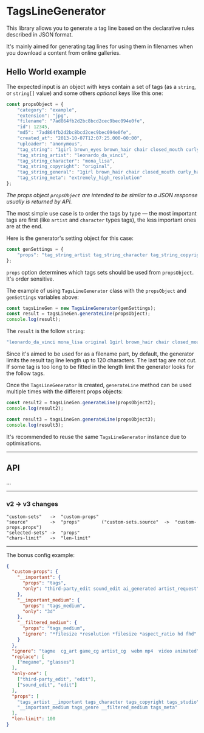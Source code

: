 # TagsLineGenerator

This library allows you to generate a tag line based on the declarative rules described in JSON format.

It's mainly aimed for generating tag lines for using them in filenames when you download a content from online galleries.

## Hello World example

The expected input is an object with keys contain a set of tags (as a `string`, or `string[]` value) and some others _optional_ keys like this one:

```js
const propsObject = {    
    "category": "example",
    "extension": "jpg",
    "filename": "7ad864fb2d2bc8bcd2cec9bec094e0fe",
    "id": 12345,
    "md5": "7ad864fb2d2bc8bcd2cec9bec094e0fe",
    "created_at": "2013-10-07T12:07:25.000-00:00",
    "uploader": "anonymous",
    "tag_string": "1girl brown_eyes brown_hair chair closed_mouth curly_hair dress extremely_high_resolution female grey_dress leonardo_da_vinci long_dress long_hair long_sleeves looking_at_viewer mona_lisa original sitting smile solo upper_body",
    "tag_string_artist": "leonardo_da_vinci",
    "tag_string_character": "mona_lisa",
    "tag_string_copyright": "original",
    "tag_string_general": "1girl brown_hair chair closed_mouth curly_hair dress female grey_dress long_dress long_hair long_sleeves looking_at_viewer sitting smile solo upper_body brown_eyes",
    "tag_string_meta": "extremely_high_resolution"
};
```

_The props object `propsObject` are intended to be similar to a JSON response usually is returned by API._

The most simple use case is to order the tags by type — the most important tags are first (like `artist` and `character` types tags),
the less important ones are at the end.

Here is the generator's setting object for this case:
```js
const genSettings = {
    "props": "tag_string_artist tag_string_character tag_string_copyright tag_string_general tag_string_meta"
};
```

`props` option determines which tags sets should be used from `propsObject`. It's order sensitive.

The example of using `TagsLineGenerator` class with the `propsObject` and `genSettings` variables above:

```js
const tagsLineGen = new TagsLineGenerator(genSettings);
const result = tagsLineGen.generateLine(propsObject);
console.log(result);
```

The `result` is the follow `string`:
```js
"leonardo_da_vinci mona_lisa original 1girl brown_hair chair closed_mouth curly_hair dress female grey_dress long_dress"
```

Since it's aimed to be used for as a filename part, by default, the generator limits the result tag line length up to 120 characters.
The last tag are not cut. If some tag is too long to be fitted in the length limit the generator looks for the follow tags.

Once the `TagsLineGenerator` is created, `generateLine` method can be used multiple times with the different props objects:

```js
const result2 = tagsLineGen.generateLine(propsObject2);
console.log(result2);

const result3 = tagsLineGen.generateLine(propsObject3);
console.log(result3);
```

It's recommended to reuse the same `TagsLineGenerator` instance due to optimisations.

---

## API

...

---

### v2 -> v3 changes

```
"custom-sets"   ->  "custom-props"
"source"        ->  "props"        ("custom-sets.source"  ->  "custom-props.props")
"selected-sets" ->  "props"
"chars-limit"   ->  "len-limit"
```

---

The bonus config example:

```json
{
  "custom-props": {
    "__important": {
      "props": "tags",
      "only": "third-party_edit sound_edit ai_generated artist_request"
    },
    "__important_medium": {
      "props": "tags_medium",
      "only": "3d"
    },
    "__filtered_medium": {
      "props": "tags_medium",
      "ignore": "*filesize *resolution *filesize *aspect_ratio hd fhd"
    }
  },
  "ignore": "tagme  cg_art game_cg artist_cg  webm mp4  video animated",
  "replace": [
    ["megane", "glasses"]
  ],
  "only-one": [
    ["third-party_edit", "edit"],
    ["sound_edit", "edit"]
  ],
  "props": [
    "tags_artist __important tags_character tags_copyright tags_studio",
    "__important_medium tags_genre __filtered_medium tags_meta"
  ],
  "len-limit": 100
}
```
